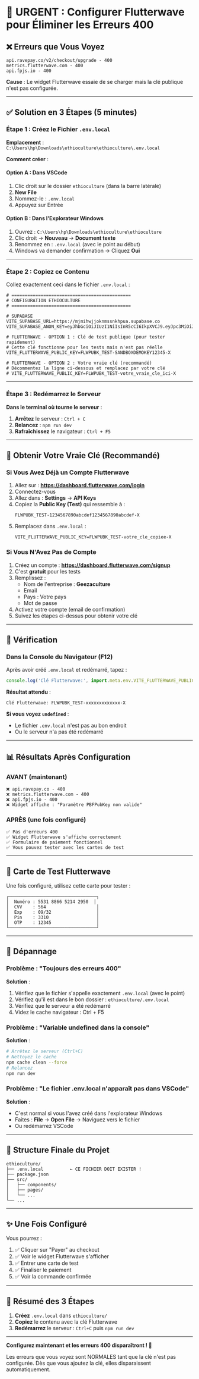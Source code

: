 # 🚨 URGENT : Configurer Flutterwave pour Éliminer les Erreurs 400

## ❌ Erreurs que Vous Voyez

```
api.ravepay.co/v2/checkout/upgrade - 400
metrics.flutterwave.com - 400
api.fpjs.io - 400
```

**Cause** : Le widget Flutterwave essaie de se charger mais la clé publique n'est pas configurée.

---

## ✅ Solution en 3 Étapes (5 minutes)

### Étape 1 : Créez le Fichier `.env.local`

**Emplacement** : `C:\Users\hp\Downloads\ethioculture\ethioculture\.env.local`

**Comment créer** :

#### Option A : Dans VSCode
1. Clic droit sur le dossier `ethioculture` (dans la barre latérale)
2. **New File**
3. Nommez-le : `.env.local`
4. Appuyez sur Entrée

#### Option B : Dans l'Explorateur Windows
1. Ouvrez : `C:\Users\hp\Downloads\ethioculture\ethioculture`
2. Clic droit → **Nouveau** → **Document texte**
3. Renommez en : `.env.local` (avec le point au début)
4. Windows va demander confirmation → Cliquez **Oui**

---

### Étape 2 : Copiez ce Contenu

Collez exactement ceci dans le fichier `.env.local` :

```env
# =============================================
# CONFIGURATION ETHIOCULTURE
# =============================================

# SUPABASE
VITE_SUPABASE_URL=https://mjmihwjjoknmssnkhpua.supabase.co
VITE_SUPABASE_ANON_KEY=eyJhbGciOiJIUzI1NiIsInR5cCI6IkpXVCJ9.eyJpc3MiOiJzdXBhYmFzZSIsInJlZiI6Im1qbWlod2pqb2tubXNzbmtocHVhIiwicm9sZSI6ImFub24iLCJpYXQiOjE3MzI4MDI5NzcsImV4cCI6MjA0ODM3ODk3N30.nT_KjQ3d2tg5yREYNWmXmyIqSFvmQKqkDTkVm_bjJso

# FLUTTERWAVE - OPTION 1 : Clé de test publique (pour tester rapidement)
# Cette clé fonctionne pour les tests mais n'est pas réelle
VITE_FLUTTERWAVE_PUBLIC_KEY=FLWPUBK_TEST-SANDBOXDEMOKEY12345-X

# FLUTTERWAVE - OPTION 2 : Votre vraie clé (recommandé)
# Décommentez la ligne ci-dessous et remplacez par votre clé
# VITE_FLUTTERWAVE_PUBLIC_KEY=FLWPUBK_TEST-votre_vraie_cle_ici-X
```

---

### Étape 3 : Redémarrez le Serveur

**Dans le terminal où tourne le serveur** :

1. **Arrêtez** le serveur : `Ctrl + C`
2. **Relancez** : `npm run dev`
3. **Rafraîchissez** le navigateur : `Ctrl + F5`

---

## 🎯 Obtenir Votre Vraie Clé (Recommandé)

### Si Vous Avez Déjà un Compte Flutterwave

1. Allez sur : **https://dashboard.flutterwave.com/login**
2. Connectez-vous
3. Allez dans : **Settings** → **API Keys**
4. Copiez la **Public Key (Test)** qui ressemble à :
   ```
   FLWPUBK_TEST-1234567890abcdef1234567890abcdef-X
   ```
5. Remplacez dans `.env.local` :
   ```env
   VITE_FLUTTERWAVE_PUBLIC_KEY=FLWPUBK_TEST-votre_cle_copiee-X
   ```

### Si Vous N'Avez Pas de Compte

1. Créez un compte : **https://dashboard.flutterwave.com/signup**
2. C'est **gratuit** pour les tests
3. Remplissez :
   - Nom de l'entreprise : **Geezaculture**
   - Email
   - Pays : Votre pays
   - Mot de passe
4. Activez votre compte (email de confirmation)
5. Suivez les étapes ci-dessus pour obtenir votre clé

---

## 🧪 Vérification

### Dans la Console du Navigateur (F12)

Après avoir créé `.env.local` et redémarré, tapez :

```javascript
console.log('Clé Flutterwave:', import.meta.env.VITE_FLUTTERWAVE_PUBLIC_KEY)
```

**Résultat attendu** :
```
Clé Flutterwave: FLWPUBK_TEST-xxxxxxxxxxxxx-X
```

**Si vous voyez `undefined`** :
- Le fichier `.env.local` n'est pas au bon endroit
- Ou le serveur n'a pas été redémarré

---

## 📊 Résultats Après Configuration

### AVANT (maintenant)
```
❌ api.ravepay.co - 400
❌ metrics.flutterwave.com - 400
❌ api.fpjs.io - 400
❌ Widget affiche : "Paramètre PBFPubKey non valide"
```

### APRÈS (une fois configuré)
```
✅ Pas d'erreurs 400
✅ Widget Flutterwave s'affiche correctement
✅ Formulaire de paiement fonctionnel
✅ Vous pouvez tester avec les cartes de test
```

---

## 🎴 Carte de Test Flutterwave

Une fois configuré, utilisez cette carte pour tester :

```
┌─────────────────────────────────┐
│  Numéro : 5531 8866 5214 2950  │
│  CVV    : 564                   │
│  Exp    : 09/32                 │
│  Pin    : 3310                  │
│  OTP    : 12345                 │
└─────────────────────────────────┘
```

---

## 🐛 Dépannage

### Problème : "Toujours des erreurs 400"

**Solution** :
1. Vérifiez que le fichier s'appelle exactement `.env.local` (avec le point)
2. Vérifiez qu'il est dans le bon dossier : `ethioculture/.env.local`
3. Vérifiez que le serveur a été redémarré
4. Videz le cache navigateur : Ctrl + F5

### Problème : "Variable undefined dans la console"

**Solution** :
```bash
# Arrêtez le serveur (Ctrl+C)
# Nettoyez le cache
npm cache clean --force
# Relancez
npm run dev
```

### Problème : "Le fichier .env.local n'apparaît pas dans VSCode"

**Solution** :
- C'est normal si vous l'avez créé dans l'explorateur Windows
- Faites : **File** → **Open File** → Naviguez vers le fichier
- Ou redémarrez VSCode

---

## 📝 Structure Finale du Projet

```
ethioculture/
├── .env.local          ← CE FICHIER DOIT EXISTER !
├── package.json
├── src/
│   ├── components/
│   ├── pages/
│   └── ...
└── ...
```

---

## ✨ Une Fois Configuré

Vous pourrez :
1. ✅ Cliquer sur "Payer" au checkout
2. ✅ Voir le widget Flutterwave s'afficher
3. ✅ Entrer une carte de test
4. ✅ Finaliser le paiement
5. ✅ Voir la commande confirmée

---

## 🚀 Résumé des 3 Étapes

1. **Créez** `.env.local` dans `ethioculture/`
2. **Copiez** le contenu avec la clé Flutterwave
3. **Redémarrez** le serveur : `Ctrl+C` puis `npm run dev`

---

**Configurez maintenant et les erreurs 400 disparaîtront ! 🎉**

Les erreurs que vous voyez sont NORMALES tant que la clé n'est pas configurée.
Dès que vous ajoutez la clé, elles disparaissent automatiquement.




